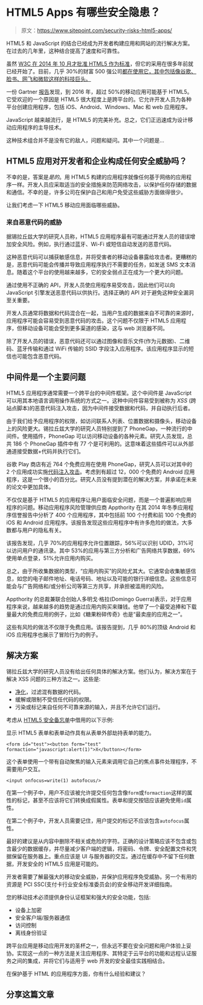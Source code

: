 # HTML5 Apps 有哪些安全隐患？

> 原文：<https://www.sitepoint.com/security-risks-html5-apps/>

HTML5 和 JavaScript 的结合已经成为开发者构建应用和网站的流行解决方案。在过去的几年里，这种结合提高了速度和可靠性。

虽然 [W3C 在 2014 年 10 月才批准 HTML5 作为标准](https://www.w3.org/blog/news/archives/4167)，但它的采用在很多年前就已经开始了。目前，几乎 30%的财富 500 强公司[都在使用它，其中包括像谷歌、脸书、网飞和微软这样的科技巨头。](http://www.incore.com/Fortune500HTML5/#infographic)

一份 Gartner [报告](http://www.gartner.com/newsroom/id/2324917)发现，到 2016 年，超过 50%的移动应用可能基于 HTML5。它受欢迎的一个原因是 HTML5 很大程度上是跨平台的。它允许开发人员为各种平台创建应用程序，包括 iOS、Android、Windows、Mac 和 web 应用程序。

JavaScript 越来越流行，是 HTML5 的完美补充。总之，它们正迅速成为设计移动应用程序的主导技术。

这种技术组合并不是没有它的敌人，问题和疑问。其中一个问题是…

## HTML5 应用对开发者和企业构成任何安全威胁吗？

不幸的是，答案是*是的*。用 HTML5 构建的应用程序就像任何基于网络的应用程序一样。开发人员应采取适当的安全措施来防范网络攻击，以保护任何存储的数据和通信。不幸的是，许多公司在保护自己和用户免受这些威胁方面做得很少。

让我们考虑一下 HTML5 移动应用面临哪些威胁。

### 来自恶意代码的威胁

据锡拉丘兹大学的研究人员称，HTML5 应用程序最有可能通过开发人员的错误增加安全风险。例如，执行通过蓝牙、Wi-Fi 或短信自动发送的恶意代码。

这种恶意代码可以捕获敏感信息，并将受害者的移动设备暴露给攻击者。更糟糕的是，恶意代码可能会传播并导致应用程序执行不需要的任务，如发送 SMS 文本消息。随着这个平台的使用越来越多，它的安全弱点正在成为一个更大的问题。

通过使用不正确的 API，开发人员使应用程序易受攻击，因此他们可以向 JavaScript 引擎发送恶意代码以供执行。选择正确的 API 对于避免这种安全漏洞至关重要。

开发人员通常将数据和代码混合在一起，当用户生成的数据来自不可靠的来源时，应用程序可能会容易受到恶意代码的攻击。这个问题不仅限于 HTML5 应用程序，但移动设备可能会受到更多渠道的感染，这与 web 浏览器不同。

除了开发人员的错误，恶意代码还可以通过图像和音乐文件(作为元数据)、二维码、蓝牙传输和通过 WiFi 传输的 SSID 字段注入应用程序。该应用程序显示的短信也可能包含恶意代码。

## 中间件是一个主要问题

HTML5 应用程序通常需要一个跨平台的中间件框架。这个中间件是 JavaScript 可以用其本地语言调用操作系统的方式之一。这种中间件容易受到被称为 *XSS* (跨站点脚本)的恶意代码注入攻击，因为中间件接受数据和代码，并自动执行后者。

由于我们给予应用程序的权限，如访问联系人列表、位置数据和摄像头，移动设备上的风险更大。锡拉丘兹大学的研究人员特别提到了 PhoneGap，一种流行的中间件。使用插件，PhoneGap 可以访问移动设备的各种元素。研究人员发现，总共 186 个 PhoneGap 插件中有 77 个是可利用的。这意味着这些插件可以从外部通道接受数据+代码并执行它们。

谷歌 Play 商店有近 764 个免费应用在使用 PhoneGap，研究人员可以对其中的 2 个应用成功实施[代码注入攻击](http://mostconf.org/2014/papers/s3p5.pdf)。考虑到有超过 12，000 个免费的 Android 应用程序，这是一个很小的百分比。研究人员没有提到潜在的解决方案，并承诺在未来的论文中更加具体。

不仅仅是基于 HTML5 的应用程序让用户面临安全问题，而是一个普遍影响应用程序的问题。移动应用程序风险管理供应商 Appthority 在其 2014 年冬季应用程序信誉报告中分析了 400 个应用程序，其中包括前 100 个付费和前 100 个免费的 iOS 和 Android 应用程序。该报告发现这些应用程序中有许多危险的做法，大多数都与用户的隐私有关。

该报告发现，几乎 70%的应用程序允许位置跟踪，56%可以识别 UDID，31%可以访问用户的通讯录。其中 53%的应用与第三方分析和广告网络共享数据，69%使用单点登录，51%允许应用内购买。

总之，由于所收集数据的类型，“应用内购买”的风险尤其大。它通常会收集敏感信息，如您的电子邮件地址、电话号码、地址以及可能的银行详细信息。这些信息可能会与广告网络和/或分析公司等第三方共享，并承担被滥用的风险。

Appthority 的总裁兼联合创始人多明戈·格拉(Domingo Guerra)表示，对于应用程序来说，越来越多的趋势是通过应用内购买来赚钱。他举了一个最受追捧和下载量最大的免费应用的例子，比如《糖果粉碎传奇》也是“最卖座的应用之一”。

这些有风险的做法不仅限于免费应用。该报告提到，几乎 80%的顶级 Android 和 iOS 应用程序也展示了冒险行为的例子。

## 解决方案

锡拉丘兹大学的研究人员没有给出任何具体的解决方案。他们认为，解决方案在于解决 XSS 问题的三种方法之一。这些是:

*   [净化](http://www.cs.berkeley.edu/~dawnsong/papers/2011%20systematic%20analysis%20xss)，过滤混有数据的代码。
*   缓解或限制不受信任代码的权限。
*   污染或标记来自任何不可靠来源的输入，并且不允许它们运行。

考虑从 [HTML5 安全备忘单](http://html5sec.org/)中借用的以下示例:

显示 HTML5 表单和表单动作具有从表单外部劫持表单的能力。

```
<form id="test"><button form="test" formaction="javascript:alert(1)">X</button></form>
```

这个表单使用一个带有自动聚焦的输入元素来调用它自己的焦点事件处理程序，不需要用户交互。

```
<input onfocus=write(1) autofocus/>
```

在第一个例子中，用户不应该被允许提交任何包含像`form`或`formaction`这样的属性的标记，甚至不应该将它们转换成假属性。表单和提交按钮应该避免使用`id`属性。

在第二个例子中，开发人员需要记住，用户提交的标记不应该包含`autofocus`属性。

最好的建议是从内容中删除不相关或危险的字符。正确的设计策略应该不包含或包含最少的数据缓存，并尽量减少客户端的逻辑，将密码、令牌、安全配置文件和凭据保留在服务器上。重点应该是 UI 与服务器的交互。通过在缓存中不留下任何数据，开发安全的 HTML5 应用是可能的。

开发者需要了解最强大的移动安全威胁，并保护应用程序免受威胁。另一个有用的资源是 PCI SSC(支付卡行业安全标准委员会)的安全移动开发详细指南。

您的移动技术必须提供身份认证框架和强大的安全功能，包括:

*   设备上加密
*   安全客户端/服务器通信
*   访问控制
*   离线身份验证

跨平台应用是移动应用开发的圣杯之一，但永远不要在安全问题和用户体验上妥协。实现这一点的一种方法是关注应用程序、其特定于云平台的功能和远程认证服务之间的集成，并将它们与适用于 web 开发的安全最佳实践相结合。

在保护基于 HTML 的应用程序方面，你有什么经验和建议？

## 分享这篇文章